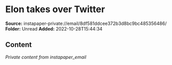 # Elon takes over Twitter

**Source:** instapaper-private://email/8df581ddcee372b3d8bc9bc485356486/
**Folder:** Unread
**Added:** 2022-10-28T15:44:34




## Content
*Private content from instapaper_email*
